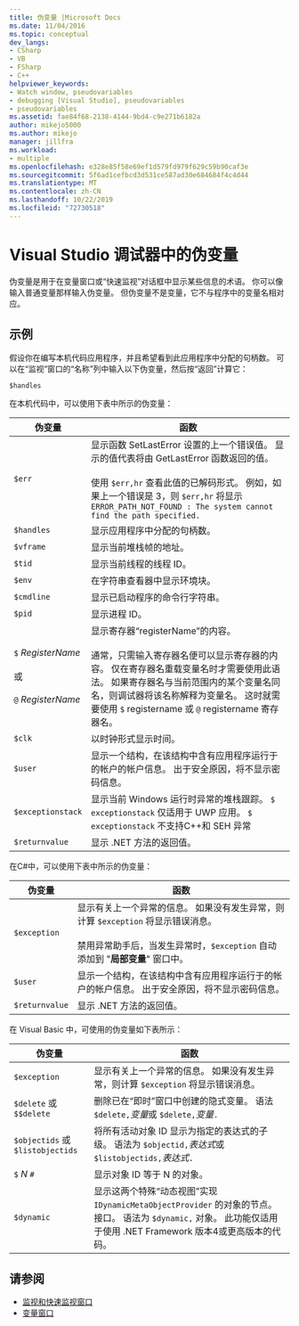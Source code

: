 ```yaml
---
title: 伪变量 |Microsoft Docs
ms.date: 11/04/2016
ms.topic: conceptual
dev_langs:
- CSharp
- VB
- FSharp
- C++
helpviewer_keywords:
- Watch window, pseudovariables
- debugging [Visual Studio], pseudovariables
- pseudovariables
ms.assetid: fae84f68-2138-4144-9bd4-c9e271b6182a
author: mikejo5000
ms.author: mikejo
manager: jillfra
ms.workload:
- multiple
ms.openlocfilehash: e328e85f58e69ef1d579fd979f629c59b90caf3e
ms.sourcegitcommit: 5f6ad1cefbcd3d531ce587ad30e684684f4c4d44
ms.translationtype: MT
ms.contentlocale: zh-CN
ms.lasthandoff: 10/22/2019
ms.locfileid: "72730518"
---
```

# <a name="pseudovariables-in-the-visual-studio-debugger"></a>Visual Studio 调试器中的伪变量
伪变量是用于在变量窗口或“快速监视”对话框中显示某些信息的术语。 你可以像输入普通变量那样输入伪变量。 但伪变量不是变量，它不与程序中的变量名相对应。

## <a name="example"></a>示例
 假设你在编写本机代码应用程序，并且希望看到此应用程序中分配的句柄数。 可以在“监视”窗口的“名称”列中输入以下伪变量，然后按“返回”计算它：

`$handles`

 在本机代码中，可以使用下表中所示的伪变量：

|伪变量|函数|
|--------------------|--------------|
|`$err`|显示函数 SetLastError 设置的上一个错误值。 显示的值代表将由 GetLastError 函数返回的值。<br /><br /> 使用 `$err,hr` 查看此值的已解码形式。 例如，如果上一个错误是 3，则 `$err,hr` 将显示 `ERROR_PATH_NOT_FOUND : The system cannot find the path specified.`|
|`$handles`|显示应用程序中分配的句柄数。|
|`$vframe`|显示当前堆栈帧的地址。|
|`$tid`|显示当前线程的线程 ID。|
|`$env`|在字符串查看器中显示环境块。|
|`$cmdline`|显示已启动程序的命令行字符串。|
|`$pid`|显示进程 ID。|
|`$` *RegisterName*<br /><br /> 或<br /><br /> `@` *RegisterName*|显示寄存器“registerName”的内容。<br /><br /> 通常，只需输入寄存器名便可以显示寄存器的内容。 仅在寄存器名重载变量名时才需要使用此语法。 如果寄存器名与当前范围内的某个变量名同名，则调试器将该名称解释为变量名。 这时就需要使用 `$` registername 或 `@` registername 寄存器名。|
|`$clk`|以时钟形式显示时间。|
|`$user`|显示一个结构，在该结构中含有应用程序运行于的帐户的帐户信息。 出于安全原因，将不显示密码信息。|
|`$exceptionstack`|显示当前 Windows 运行时异常的堆栈跟踪。 `$ exceptionstack` 仅适用于 UWP 应用。 `$ exceptionstack` 不支持C++和 SEH 异常|
|`$returnvalue`|显示 .NET 方法的返回值。|

 在C#中，可以使用下表中所示的伪变量：

|伪变量|函数|
|--------------------|--------------|
|`$exception`|显示有关上一个异常的信息。 如果没有发生异常，则计算 `$exception` 将显示错误消息。<br /><br /> 禁用异常助手后，当发生异常时，`$exception` 自动添加到 "**局部变量**" 窗口中。|
|`$user`|显示一个结构，在该结构中含有应用程序运行于的帐户的帐户信息。 出于安全原因，将不显示密码信息。|
|`$returnvalue`|显示 .NET 方法的返回值。|

 在 Visual Basic 中，可使用的伪变量如下表所示：

|伪变量|函数|
|--------------------|--------------|
|`$exception`|显示有关上一个异常的信息。 如果没有发生异常，则计算 `$exception` 将显示错误消息。|
|`$delete` 或 `$$delete`|删除已在“即时”窗口中创建的隐式变量。 语法 `$delete,`*变量*或 `$delete,`*变量*`.`|
|`$objectids` 或 `$listobjectids`|将所有活动对象 ID 显示为指定的表达式的子级。 语法为 `$objectid,`*表达式*或 `$listobjectids,`*表达式*`.`|
|`$` *N* `#`|显示对象 ID 等于 N 的对象。|
|`$dynamic`|显示这两个特殊“动态视图”实现 `IDynamicMetaObjectProvider` 的对象的节点。 接口。 语法为 `$dynamic,` 对象。 此功能仅适用于使用 .NET Framework 版本4或更高版本的代码。|

## <a name="see-also"></a>请参阅
- [监视和快速监视窗口](../debugger/watch-and-quickwatch-windows.md)
- [变量窗口](../debugger/debugger-windows.md)
